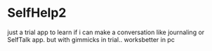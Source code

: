 # SelfHelp2
just a trial app to learn if i can make a conversation like journaling or SelfTalk app. but with gimmicks in trial..
worksbetter in pc
